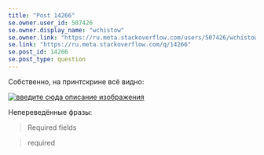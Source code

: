 ```yaml
---
title: "Post 14266"
se.owner.user_id: 507426
se.owner.display_name: "wchistow"
se.owner.link: "https://ru.meta.stackoverflow.com/users/507426/wchistow"
se.link: "https://ru.meta.stackoverflow.com/q/14266"
se.post_id: 14266
se.post_type: question
---
```

<p>Собственно, на принтскрине всё видно:</p>
<p><a href="https://i.sstatic.net/tkqayf0b.png" rel="nofollow noreferrer"><img src="https://i.sstatic.net/tkqayf0b.png" alt="введите сюда описание изображения" /></a></p>
<p>Непереведённые фразы:</p>
<blockquote>
<p>Required fields</p>
</blockquote>
<blockquote>
<p>required</p>
</blockquote>
